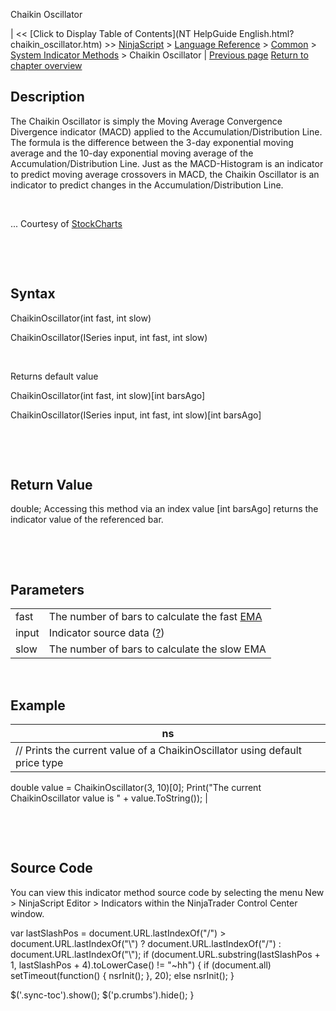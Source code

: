 ﻿










 


Chaikin Oscillator







| &lt;&lt; [Click to Display Table of Contents](NT HelpGuide English.html?chaikin_oscillator.htm) &gt;&gt;
 [NinjaScript](ninjascript.htm) &gt; [Language Reference](language_reference_wip.htm) &gt; [Common](common.htm) &gt; [System Indicator Methods](indicators.htm) &gt;
Chaikin Oscillator | [Previous page](chaikin_money_flow.htm)
[Return to chapter overview](indicators.htm)










Description
-----------


The Chaikin Oscillator is simply the Moving Average Convergence Divergence indicator (MACD) applied to the Accumulation/Distribution Line. The formula is the difference between the 3-day exponential moving average and the 10-day exponential moving average of the Accumulation/Distribution Line. Just as the MACD-Histogram is an indicator to predict moving average crossovers in MACD, the Chaikin Oscillator is an indicator to predict changes in the Accumulation/Distribution Line.


 


... Courtesy of [StockCharts](http://stockcharts.com/education/IndicatorAnalysis/indic_ChaikinOscillator.html)


 


 


Syntax
------


ChaikinOscillator(int fast, int slow)  

ChaikinOscillator(ISeries<double> input, int fast, int slow)


 


Returns default value  

ChaikinOscillator(int fast, int slow)[int barsAgo]  

ChaikinOscillator(ISeries<double> input, int fast, int slow)[int barsAgo]


 


 


Return Value
------------


double; Accessing this method via an index value [int barsAgo] returns the indicator value of the referenced bar.


 


 


Parameters
----------




|  |  |
| --- | --- |
| fast | The number of bars to calculate the fast [EMA](moving_average_-_exponential_e.htm) |
| input | Indicator source data ([?](valid_input_data_for_indicator.htm)) |
| slow | The number of bars to calculate the slow EMA |



 



Example
-------




| ns |
| --- |
| // Prints the current value of a ChaikinOscillator using default price type
double value = ChaikinOscillator(3, 10)[0];
Print("The current ChaikinOscillator value is " + value.ToString()); |



 


 


Source Code
-----------


You can view this indicator method source code by selecting the menu New &gt; NinjaScript Editor &gt; Indicators within the NinjaTrader Control Center window.





 
 var lastSlashPos = document.URL.lastIndexOf("/") &gt; document.URL.lastIndexOf("\\") ? document.URL.lastIndexOf("/") : document.URL.lastIndexOf("\\");
 if (document.URL.substring(lastSlashPos + 1, lastSlashPos + 4).toLowerCase() != "~hh") {
 if (document.all) setTimeout(function() {
 nsrInit();
 }, 20);
 else nsrInit();
 }
 
 
 $('.sync-toc').show();
 $('p.crumbs').hide();
 }
 
 
 



</double></double>